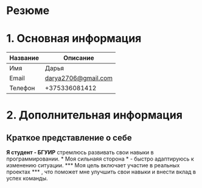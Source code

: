 # Резюме

# 1. Основная информация

   |   Название    |   Описание           |
   | ------------- | -------------------- |
   |    Имя        |       Дарья          |
   |   Email       | darya2706@gmail.com  |
   |   Телефон     |   +375336081412      |

# 2. Дополнительная информация
 ## Краткое представление о себе
**Я студент - БГУИР** стремлюсь развивать свои навыки в программировании. * Моя сильнаяя сторона * - быстро адаптируюсь к изменению ситуации. *** Моя цель включает участие в реальных проектах *** , что поможет мне улучшить свои навыки и внести вклад в успех команды.
